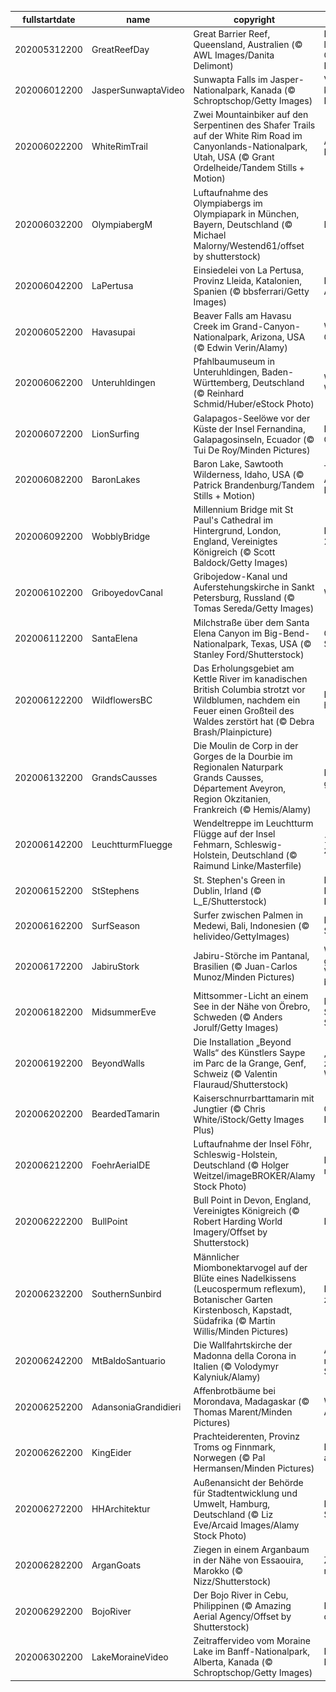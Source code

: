 |fullstartdate|name|copyright|title|image|
|--|--|--|--|--|
202005312200|GreatReefDay|Great Barrier Reef, Queensland, Australien (© AWL Images/Danita Delimont)|Der größte lebende Organismus der Erde|![](/de-DE/2020/06/202005312200GreatReefDay.jpg)|
202006012200|JasperSunwaptaVideo|Sunwapta Falls im Jasper-Nationalpark, Kanada (© Schroptschop/Getty Images)|Verliebt in die kanadischen Rockies|![](/de-DE/2020/06/202006012200JasperSunwaptaVideo.jpg)|
202006022200|WhiteRimTrail|Zwei Mountainbiker auf den Serpentinen des Shafer Trails auf der White Rim Road im Canyonlands-Nationalpark, Utah, USA (© Grant Ordelheide/Tandem Stills + Motion)|Aus Liebe zum Fahrrad|![](/de-DE/2020/06/202006022200WhiteRimTrail.jpg)|
202006032200|OlympiabergM|Luftaufnahme des Olympiabergs im Olympiapark in München, Bayern, Deutschland (© Michael Malorny/Westend61/offset by shutterstock)|Münchner Gipfel|![](/de-DE/2020/06/202006032200OlympiabergM.jpg)|
202006042200|LaPertusa|Einsiedelei von La Pertusa, Provinz Lleida, Katalonien, Spanien (© bbsferrari/Getty Images)|Einsiedelei mit Aussicht|![](/de-DE/2020/06/202006042200LaPertusa.jpg)|
202006052200|Havasupai|Beaver Falls am Havasu Creek im Grand-Canyon-Nationalpark, Arizona, USA (© Edwin Verin/Alamy)|Wasserspiele im Grand Canyon|![](/de-DE/2020/06/202006052200Havasupai.jpg)|
202006062200|Unteruhldingen|Pfahlbaumuseum in Unteruhldingen, Baden-Württemberg, Deutschland (© Reinhard Schmid/Huber/eStock Photo)|Welterbe auf dem Wasser|![](/de-DE/2020/06/202006062200Unteruhldingen.jpg)|
202006072200|LionSurfing|Galapagos-Seelöwe vor der Küste der Insel Fernandina, Galapagosinseln, Ecuador (© Tui De Roy/Minden Pictures)|Ein Tag für die Ozeane|![](/de-DE/2020/06/202006072200LionSurfing.jpg)|
202006082200|BaronLakes|Baron Lake, Sawtooth Wilderness, Idaho, USA (© Patrick Brandenburg/Tandem Stills + Motion)|Traumhafte Aussichten im Edelstein-Staat|![](/de-DE/2020/06/202006082200BaronLakes.jpg)|
202006092200|WobblyBridge|Millennium Bridge mit St Paul's Cathedral im Hintergrund, London, England, Vereinigtes Königreich (© Scott Baldock/Getty Images)|Eine Brücke wird 20|![](/de-DE/2020/06/202006092200WobblyBridge.jpg)|
202006102200|GriboyedovCanal|Gribojedow-Kanal und Auferstehungskirche in Sankt Petersburg, Russland (© Tomas Sereda/Getty Images)|Weiße Nächte|![](/de-DE/2020/06/202006102200GriboyedovCanal.jpg)|
202006112200|SantaElena|Milchstraße über dem Santa Elena Canyon im Big-Bend-Nationalpark, Texas, USA (© Stanley Ford/Shutterstock)|Galaktisches Spektakel|![](/de-DE/2020/06/202006112200SantaElena.jpg)|
202006122200|WildflowersBC|Das Erholungsgebiet am Kettle River im kanadischen British Columbia strotzt vor Wildblumen, nachdem ein Feuer einen Großteil des Waldes zerstört hat (© Debra Brash/Plainpicture)|Blumen am Ne-hoi-al-pit-kwu|![](/de-DE/2020/06/202006122200WildflowersBC.jpg)|
202006132200|GrandsCausses|Die Moulin de Corp in der Gorges de la Dourbie im Regionalen Naturpark Grands Causses, Département Aveyron, Region Okzitanien, Frankreich (© Hemis/Alamy)|Nah am Wasser gebaut|![](/de-DE/2020/06/202006132200GrandsCausses.jpg)|
202006142200|LeuchtturmFluegge|Wendeltreppe im Leuchtturm Flügge auf der Insel Fehmarn, Schleswig-Holstein, Deutschland (© Raimund Linke/Masterfile)|162 Stufen bis zur Aussicht|![](/de-DE/2020/06/202006142200LeuchtturmFluegge.jpg)|
202006152200|StStephens|St. Stephen's Green in Dublin, Irland (© L_E/Shutterstock)|In den Fußstapfen von Leopold Bloom|![](/de-DE/2020/06/202006152200StStephens.jpg)|
202006162200|SurfSeason|Surfer zwischen Palmen in Medewi, Bali, Indonesien (© helivideo/GettyImages)|Paradies für Surfer|![](/de-DE/2020/06/202006162200SurfSeason.jpg)|
202006172200|JabiruStork|Jabiru-Störche im Pantanal, Brasilien (© Juan-Carlos Munoz/Minden Pictures)|Wir werden ein größeres Vogelhaus brauchen|![](/de-DE/2020/06/202006172200JabiruStork.jpg)|
202006182200|MidsummerEve|Mittsommer-Licht an einem See in der Nähe von Örebro, Schweden (© Anders Jorulf/Getty Images)|Mittsommer-Stimmung in Schweden|![](/de-DE/2020/06/202006182200MidsummerEve.jpg)|
202006192200|BeyondWalls|Die Installation „Beyond Walls“ des Künstlers Saype im Parc de la Grange, Genf, Schweiz (© Valentin Flauraud/Shutterstock)|„Beyond Walls“ zum Weltflüchtlingstag|![](/de-DE/2020/06/202006192200BeyondWalls.jpg)|
202006202200|BeardedTamarin|Kaiserschnurrbarttamarin mit Jungtier (© Chris White/iStock/Getty Images Plus)|Gut festhalten, Kind!|![](/de-DE/2020/06/202006202200BeardedTamarin.jpg)|
202006212200|FoehrAerialDE|Luftaufnahme der Insel Föhr, Schleswig-Holstein, Deutschland (© Holger Weitzel/imageBROKER/Alamy Stock Photo)|Die „grüne Insel“ ruft|![](/de-DE/2020/06/202006212200FoehrAerialDE.jpg)|
202006222200|BullPoint|Bull Point in Devon, England, Vereinigtes Königreich (© Robert Harding World Imagery/Offset by Shutterstock)|Blumen am Meer|![](/de-DE/2020/06/202006222200BullPoint.jpg)|
202006232200|SouthernSunbird|Männlicher Miombonektarvogel auf der Blüte eines Nadelkissens (Leucospermum reflexum), Botanischer Garten Kirstenbosch, Kapstadt, Südafrika (© Martin Willis/Minden Pictures)|Bestäuber: nicht zu verachten|![](/de-DE/2020/06/202006232200SouthernSunbird.jpg)|
202006242200|MtBaldoSantuario|Die Wallfahrtskirche der Madonna della Corona in Italien (© Volodymyr Kalyniuk/Alamy)|Auf der Suche nach Frieden am Steilhang|![](/de-DE/2020/06/202006242200MtBaldoSantuario.jpg)|
202006252200|AdansoniaGrandidieri|Affenbrotbäume bei Morondava, Madagaskar (© Thomas Marent/Minden Pictures)|Wunderschöne Affenbrotbäume|![](/de-DE/2020/06/202006252200AdansoniaGrandidieri.jpg)|
202006262200|KingEider|Prachteiderenten, Provinz Troms og Finnmark, Norwegen (© Pal Hermansen/Minden Pictures)|Prachtexemplare aus Norwegen|![](/de-DE/2020/06/202006262200KingEider.jpg)|
202006272200|HHArchitektur|Außenansicht der Behörde für Stadtentwicklung und Umwelt, Hamburg, Deutschland (© Liz Eve/Arcaid Images/Alamy Stock Photo)|Bunt ist das neue Schwarz|![](/de-DE/2020/06/202006272200HHArchitektur.jpg)|
202006282200|ArganGoats|Ziegen in einem Arganbaum in der Nähe von Essaouira, Marokko (© Nizz/Shutterstock)|Ziegen wachsen nicht auf Bäumen|![](/de-DE/2020/06/202006282200ArganGoats.jpg)|
202006292200|BojoRiver|Der Bojo River in Cebu, Philippinen (© Amazing Aerial Agency/Offset by Shutterstock)|Bootfahren auf dem Bojo|![](/de-DE/2020/06/202006292200BojoRiver.jpg)|
202006302200|LakeMoraineVideo|Zeitraffervideo vom Moraine Lake im Banff-Nationalpark, Alberta, Kanada (© Schroptschop/Getty Images)|Kanadas 20-Dollar-Ansicht|![](/de-DE/2020/06/202006302200LakeMoraineVideo.jpg)|
